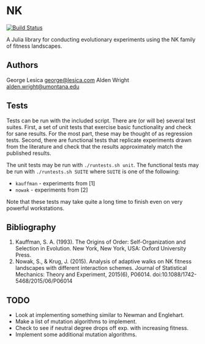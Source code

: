 # NK

[![Build Status](https://travis-ci.org/glesica/NK.jl.svg?branch=master)](https://travis-ci.org/glesica/NK.jl)

A Julia library for conducting evolutionary experiments using the NK family of
fitness landscapes.

## Authors

George Lesica <george@lesica.com>
Alden Wright <alden.wright@umontana.edu>

## Tests

Tests can be run with the included script. There are (or will be) several test
suites. First, a set of unit tests that exercise basic functionality and check
for sane results. For the most part, these may be thought of as regression
tests. Second, there are functional tests that replicate experiments drawn
from the literature and check that the results approximately match the
published results.

The unit tests may be run with `./runtests.sh unit`. The functional tests may
be run with `./runtests.sh SUITE` where `SUITE` is one of the following:

  * `kauffman` - experiments from [1]
  * `nowak` - experiments from [2]

Note that these tests may take quite a long time to finish even on very
powerful workstations.

## Bibliography

  1. Kauffman, S. A. (1993). The Origins of Order: Self-Organization and
     Selection in Evolution. New York, New York, USA: Oxford University Press.
  2. Nowak, S., & Krug, J. (2015). Analysis of adaptive walks on NK fitness
     landscapes with different interaction schemes. Journal of Statistical
     Mechanics: Theory and Experiment, 2015(6), P06014.
     doi:10.1088/1742-5468/2015/06/P06014

## TODO

  * Look at implementing something similar to Newman and Englehart.
  * Make a list of mutation algorithms to implement.
  * Check to see if neutral degree drops off exp. with increasing fitness.
  * Implement some additional mutation algorithms.

